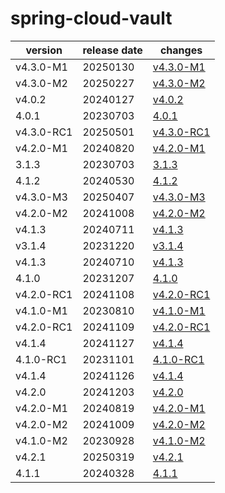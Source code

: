 # spring-cloud-vault	


|version|release date|changes|
|---|---|---|
|v4.3.0-M1|20250130|[v4.3.0-M1](./v4.3.0-M1-20250130.md)|
|v4.3.0-M2|20250227|[v4.3.0-M2](./v4.3.0-M2-20250227.md)|
|v4.0.2|20240127|[v4.0.2](./v4.0.2-20240127.md)|
|4.0.1|20230703|[4.0.1](./4.0.1-20230703.md)|
|v4.3.0-RC1|20250501|[v4.3.0-RC1](./v4.3.0-RC1-20250501.md)|
|v4.2.0-M1|20240820|[v4.2.0-M1](./v4.2.0-M1-20240820.md)|
|3.1.3|20230703|[3.1.3](./3.1.3-20230703.md)|
|4.1.2|20240530|[4.1.2](./4.1.2-20240530.md)|
|v4.3.0-M3|20250407|[v4.3.0-M3](./v4.3.0-M3-20250407.md)|
|v4.2.0-M2|20241008|[v4.2.0-M2](./v4.2.0-M2-20241008.md)|
|v4.1.3|20240711|[v4.1.3](./v4.1.3-20240711.md)|
|v3.1.4|20231220|[v3.1.4](./v3.1.4-20231220.md)|
|v4.1.3|20240710|[v4.1.3](./v4.1.3-20240710.md)|
|4.1.0|20231207|[4.1.0](./4.1.0-20231207.md)|
|v4.2.0-RC1|20241108|[v4.2.0-RC1](./v4.2.0-RC1-20241108.md)|
|v4.1.0-M1|20230810|[v4.1.0-M1](./v4.1.0-M1-20230810.md)|
|v4.2.0-RC1|20241109|[v4.2.0-RC1](./v4.2.0-RC1-20241109.md)|
|v4.1.4|20241127|[v4.1.4](./v4.1.4-20241127.md)|
|4.1.0-RC1|20231101|[4.1.0-RC1](./4.1.0-RC1-20231101.md)|
|v4.1.4|20241126|[v4.1.4](./v4.1.4-20241126.md)|
|v4.2.0|20241203|[v4.2.0](./v4.2.0-20241203.md)|
|v4.2.0-M1|20240819|[v4.2.0-M1](./v4.2.0-M1-20240819.md)|
|v4.2.0-M2|20241009|[v4.2.0-M2](./v4.2.0-M2-20241009.md)|
|v4.1.0-M2|20230928|[v4.1.0-M2](./v4.1.0-M2-20230928.md)|
|v4.2.1|20250319|[v4.2.1](./v4.2.1-20250319.md)|
|4.1.1|20240328|[4.1.1](./4.1.1-20240328.md)|
